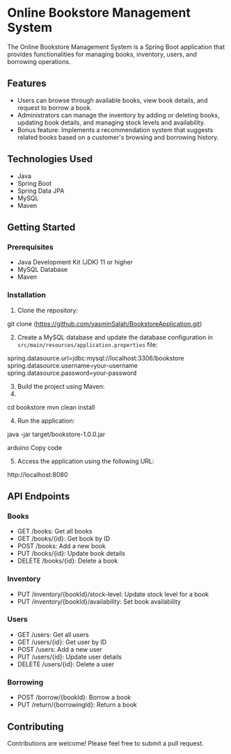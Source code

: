 # Online Bookstore Management System

The Online Bookstore Management System is a Spring Boot application that provides functionalities for managing books, inventory, users, and borrowing operations.

## Features

- Users can browse through available books, view book details, and request to borrow a book.
- Administrators can manage the inventory by adding or deleting books, updating book details, and managing stock levels and availability.
- Bonus feature: Implements a recommendation system that suggests related books based on a customer's browsing and borrowing history.

## Technologies Used

- Java
- Spring Boot
- Spring Data JPA
- MySQL
- Maven

## Getting Started

### Prerequisites

- Java Development Kit (JDK) 11 or higher
- MySQL Database
- Maven

### Installation

1. Clone the repository:

git clone (https://github.com/yasminSalah/BookstoreApplication.git)

2. Create a MySQL database and update the database configuration in `src/main/resources/application.properties` file:

spring.datasource.url=jdbc:mysql://localhost:3306/bookstore
spring.datasource.username=your-username
spring.datasource.password=your-password

3. Build the project using Maven:
4. 
cd bookstore
mvn clean install

4. Run the application:

java -jar target/bookstore-1.0.0.jar

arduino
Copy code

5. Access the application using the following URL:

http://localhost:8080
## API Endpoints

### Books

- GET /books: Get all books
- GET /books/{id}: Get book by ID
- POST /books: Add a new book
- PUT /books/{id}: Update book details
- DELETE /books/{id}: Delete a book

### Inventory

- PUT /inventory/{bookId}/stock-level: Update stock level for a book
- PUT /inventory/{bookId}/availability: Set book availability

### Users

- GET /users: Get all users
- GET /users/{id}: Get user by ID
- POST /users: Add a new user
- PUT /users/{id}: Update user details
- DELETE /users/{id}: Delete a user

### Borrowing

- POST /borrow/{bookId}: Borrow a book
- PUT /return/{borrowingId}: Return a book

## Contributing

Contributions are welcome! Please feel free to submit a pull request.
